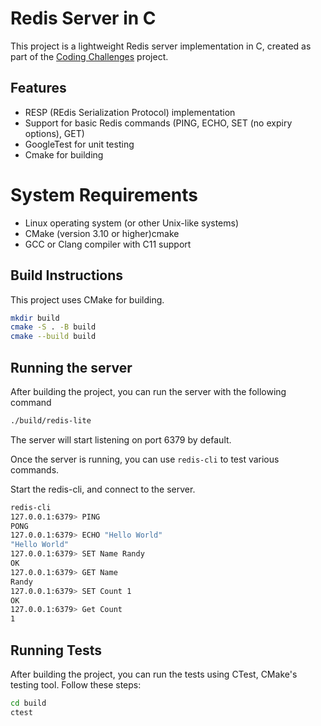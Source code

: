 # Redis Server in C

This project is a lightweight Redis server implementation in C, created as part of the [Coding Challenges](https://codingchallenges.fyi/challenges/challenge-redis) project.

## Features
- RESP (REdis Serialization Protocol) implementation
- Support for basic Redis commands (PING, ECHO, SET (no expiry options), GET)
- GoogleTest for unit testing
- Cmake for building

# System Requirements
- Linux operating system (or other Unix-like systems)
- CMake (version 3.10 or higher)cmake
- GCC or Clang compiler with C11 support

## Build Instructions
This project uses CMake for building.

```bash
mkdir build
cmake -S . -B build
cmake --build build
```

## Running the server
After building the project, you can run the server with the following command
```bash
./build/redis-lite
```
The server will start listening on port 6379 by default.

Once the server is running, you can use `redis-cli` to test various commands.

Start the redis-cli, and connect to the server.
```bash
redis-cli
127.0.0.1:6379> PING
PONG
127.0.0.1:6379> ECHO "Hello World"
"Hello World"
127.0.0.1:6379> SET Name Randy
OK
127.0.0.1:6379> GET Name
Randy
127.0.0.1:6379> SET Count 1
OK
127.0.0.1:6379> Get Count
1
```

## Running Tests

After building the project, you can run the tests using CTest, CMake's testing tool. Follow these steps:

```bash
cd build
ctest
```
